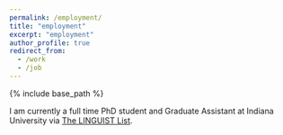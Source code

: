 ```yaml
---
permalink: /employment/
title: "employment"
excerpt: "employment"
author_profile: true
redirect_from:
  - /work
  - /job
---
```


{% include base_path %}

I am currently a full time PhD student and Graduate Assistant at Indiana University via [The LINGUIST List](https://linguistlist.org/people/becca/).